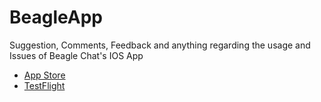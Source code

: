# BeagleApp
Suggestion, Comments, Feedback and anything regarding the usage and Issues of Beagle Chat's IOS App 

- [App Store](https://apps.apple.com/us/app/beagles/id1597429120)
- [TestFlight](https://testflight.apple.com/join/aPZw3K1v)